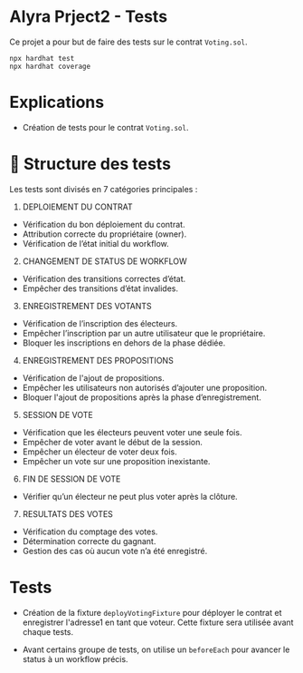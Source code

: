 # Alyra Prject2 - Tests

Ce projet a pour but de faire des tests sur le contrat ```Voting.sol```.

```shell
npx hardhat test
npx hardhat coverage
```

# Explications

- Création de tests pour le contrat ```Voting.sol```.


# 📂 Structure des tests
Les tests sont divisés en 7 catégories principales :

1. DEPLOIEMENT DU CONTRAT
- Vérification du bon déploiement du contrat.
- Attribution correcte du propriétaire (owner).
- Vérification de l’état initial du workflow.

2. CHANGEMENT DE STATUS DE WORKFLOW
- Vérification des transitions correctes d’état.
- Empêcher des transitions d’état invalides.

3. ENREGISTREMENT DES VOTANTS
- Vérification de l’inscription des électeurs.
- Empêcher l’inscription par un autre utilisateur que le propriétaire.
- Bloquer les inscriptions en dehors de la phase dédiée.

4. ENREGISTREMENT DES PROPOSITIONS
- Vérification de l'ajout de propositions.
- Empêcher les utilisateurs non autorisés d’ajouter une proposition.
- Bloquer l'ajout de propositions après la phase d’enregistrement.

5. SESSION DE VOTE
- Vérification que les électeurs peuvent voter une seule fois.
- Empêcher de voter avant le début de la session.
- Empêcher un électeur de voter deux fois.
- Empêcher un vote sur une proposition inexistante.

6. FIN DE SESSION DE VOTE
- Vérifier qu’un électeur ne peut plus voter après la clôture.

7. RESULTATS DES VOTES
- Vérification du comptage des votes.
- Détermination correcte du gagnant.
- Gestion des cas où aucun vote n’a été enregistré.


# Tests
- Création de la fixture ```deployVotingFixture``` pour déployer le contrat et enregistrer l'adresse1 en tant que voteur.
  Cette fixture sera utilisée avant chaque tests.

- Avant certains groupe de tests, on utilise un ```beforeEach``` pour avancer le status à un workflow précis.